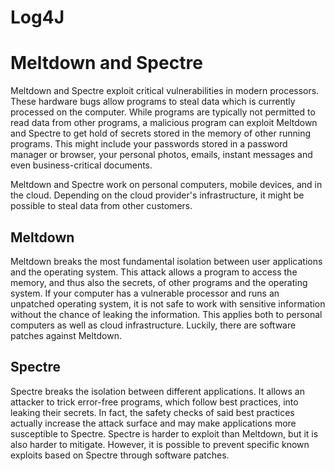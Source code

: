 # Log4J



# Meltdown and Spectre
Meltdown and Spectre exploit critical vulnerabilities in modern processors. These hardware bugs allow programs to steal data which is currently processed on the computer. While programs are typically not permitted to read data from other programs, a malicious program can exploit Meltdown and Spectre to get hold of secrets stored in the memory of other running programs. This might include your passwords stored in a password manager or browser, your personal photos, emails, instant messages and even business-critical documents.

Meltdown and Spectre work on personal computers, mobile devices, and in the cloud. Depending on the cloud provider's infrastructure, it might be possible to steal data from other customers.

## Meltdown
Meltdown breaks the most fundamental isolation between user applications and the operating system. This attack allows a program to access the memory, and thus also the secrets, of other programs and the operating system.
If your computer has a vulnerable processor and runs an unpatched operating system, it is not safe to work with sensitive information without the chance of leaking the information. This applies both to personal computers as well as cloud infrastructure. Luckily, there are software patches against Meltdown.

## Spectre
Spectre breaks the isolation between different applications. It allows an attacker to trick error-free programs, which follow best practices, into leaking their secrets. In fact, the safety checks of said best practices actually increase the attack surface and may make applications more susceptible to Spectre.
Spectre is harder to exploit than Meltdown, but it is also harder to mitigate. However, it is possible to prevent specific known exploits based on Spectre through software patches.